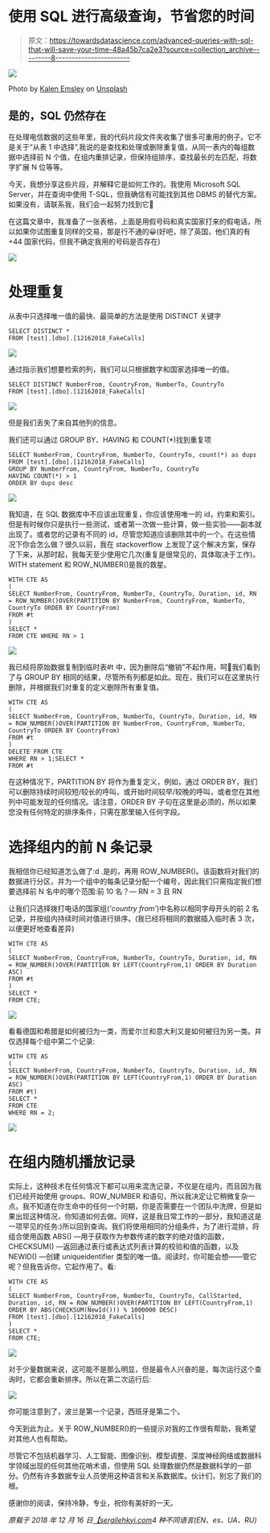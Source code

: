 # 使用 SQL 进行高级查询，节省您的时间

> 原文：<https://towardsdatascience.com/advanced-queries-with-sql-that-will-save-your-time-48a45b7ca2e3?source=collection_archive---------8----------------------->

![](img/a3a22624fe28155ce505f71cd228c273.png)

Photo by [Kalen Emsley](https://unsplash.com/photos/Bkci_8qcdvQ?utm_source=unsplash&utm_medium=referral&utm_content=creditCopyText) on [Unsplash](https://unsplash.com/search/photos/mountains?utm_source=unsplash&utm_medium=referral&utm_content=creditCopyText)

## 是的，SQL 仍然存在

在处理电信数据的这些年里，我的代码片段文件夹收集了很多可重用的例子。它不是关于“从表 1 中选择”,我说的是查找和处理或删除重复值，从同一表内的每组数据中选择前 N 个值，在组内重排记录，但保持组排序，查找最长的左匹配，将数字扩展 N 位等等。

今天，我想分享这些片段，并解释它是如何工作的。我使用 Microsoft SQL Server，并在查询中使用 T-SQL，但我确信有可能找到其他 DBMS 的替代方案。如果没有，请联系我，我们会一起努力找到它🙂

在这篇文章中，我准备了一张表格，上面是用假号码和真实国家打来的假电话，所以如果你试图重复同样的交易，那是行不通的😀(好吧，除了英国，他们真的有+44 国家代码，但我不确定我用的号码是否存在)

![](img/eb2f037f8dcd4c5fbbdfbc3b196e3bf1.png)

# 处理重复

从表中只选择唯一值的最快、最简单的方法是使用 DISTINCT 关键字

```
SELECT DISTINCT *
FROM [test].[dbo].[12162018_FakeCalls]
```

![](img/ee389e79ed64596be642d39e05f99a34.png)

通过指示我们想要检索的列，我们可以只根据数字和国家选择唯一的值。

```
SELECT DISTINCT NumberFrom, CountryFrom, NumberTo, CountryTo
FROM [test].[dbo].[12162018_FakeCalls]
```

![](img/8d405191b42ce0804eb0f1d848fa718f.png)

但是我们丢失了来自其他列的信息。

我们还可以通过 GROUP BY、HAVING 和 COUNT(*)找到重复项

```
SELECT NumberFrom, CountryFrom, NumberTo, CountryTo, count(*) as dups
FROM [test].[dbo].[12162018_FakeCalls]
GROUP BY NumberFrom, CountryFrom, NumberTo, CountryTo
HAVING COUNT(*) > 1
ORDER BY dups desc
```

![](img/c6541116eda65de7aac21d8c1fdc5e30.png)

我知道，在 SQL 数据库中不应该出现重复，你应该使用唯一的 id，约束和索引。但是有时候你只是执行一些测试，或者第一次做一些计算，做一些实验——副本就出现了。或者您的记录有不同的 id，尽管您知道应该删除其中的一个。在这些情况下你会怎么做？很久以前，我在 stackoverflow 上发现了这个解决方案，保存了下来，从那时起，我每天至少使用它几次(重复是很常见的，具体取决于工作)。WITH statement 和 ROW_NUMBER()是我的救星。

```
WITH CTE AS
( 
SELECT NumberFrom, CountryFrom, NumberTo, CountryTo, Duration, id, RN = ROW_NUMBER()OVER(PARTITION BY NumberFrom, CountryFrom, NumberTo, CountryTo ORDER BY CountryFrom) 
FROM #t
)
SELECT * 
FROM CTE WHERE RN > 1
```

![](img/adeacebaf904076bb12437d9dc538823.png)

我已经将原始数据复制到临时表#t 中，因为删除后“撤销”不起作用，呵🙂我们看到了与 GROUP BY 相同的结果，尽管所有列都是如此。现在，我们可以在这里执行删除，并根据我们对重复的定义删除所有重复值。

```
WITH CTE AS
( 
SELECT NumberFrom, CountryFrom, NumberTo, CountryTo, Duration, id, RN = ROW_NUMBER()OVER(PARTITION BY NumberFrom, CountryFrom, NumberTo, CountryTo ORDER BY CountryFrom) 
FROM #t
)
DELETE FROM CTE 
WHERE RN > 1;SELECT *
FROM #t
```

在这种情况下，PARTITION BY 将作为重复定义，例如，通过 ORDER BY，我们可以删除持续时间较短/较长的呼叫，或开始时间较早/较晚的呼叫，或者您在其他列中可能发现的任何情况。请注意，ORDER BY 子句在这里是必须的，所以如果您没有任何特定的排序条件，只需在那里输入任何字段。

# 选择组内的前 N 条记录

我相信你已经知道怎么做了:d .是的，再用 ROW_NUMBER()。该函数将对我们的数据进行分区，并为一个组中的每条记录分配一个编号，因此我们只需指定我们想要选择前 N 名中的哪个范围:前 10 名？— RN = 3 且 RN

让我们只选择拨打电话的国家组(*‘country from’*)中名称以相同字母开头的前 2 名记录，并按组内持续时间对值进行排序。(我已经将相同的数据插入临时表 3 次，以便更好地查看差异)

```
WITH CTE AS
( 
SELECT NumberFrom, CountryFrom, NumberTo, CountryTo, Duration, id, RN = ROW_NUMBER()OVER(PARTITION BY LEFT(CountryFrom,1) ORDER BY Duration ASC) 
FROM #t
)
SELECT *
FROM CTE;
```

![](img/e2b0d96d95f911f7383c074811975d92.png)

看看德国和希腊是如何被归为一类，而爱尔兰和意大利又是如何被归为另一类。并仅选择每个组中第二个记录:

```
WITH CTE AS
( 
SELECT NumberFrom, CountryFrom, NumberTo, CountryTo, Duration, id, RN = ROW_NUMBER()OVER(PARTITION BY LEFT(CountryFrom,1) ORDER BY Duration ASC) 
FROM #t)
SELECT * 
FROM CTE
WHERE RN = 2;
```

![](img/35b2b2a1ec9201f1751a45af36a75520.png)

# 在组内随机播放记录

实际上，这种技术在任何情况下都可以用来混洗记录，不仅是在组内，而且因为我们已经开始使用 groups、ROW_NUMBER 和语句，所以我决定让它稍微复杂一点。我不知道在你生命中的任何一个时期，你是否需要在一个团队中洗牌，但是如果出现这种情况，你知道如何去做。同样，这是我日常工作的一部分，我知道这是一项罕见的任务:)所以回到查询。我们将使用相同的分组条件，为了进行混排，将组合使用函数 ABS() —用于获取作为参数传递的数字的绝对值的函数，CHECKSUM() —返回通过表行或表达式列表计算的校验和值的函数，以及 NEWID() —创建 uniqueidentifier 类型的唯一值。阅读时，你可能会想——管它呢？但我告诉你，它起作用了。看:

```
WITH CTE AS
( 
SELECT NumberFrom, CountryFrom, NumberTo, CountryTo, CallStarted, Duration, id, RN = ROW_NUMBER()OVER(PARTITION BY LEFT(CountryFrom,1) ORDER BY ABS(CHECKSUM(NewId())) % 1000000 DESC) 
FROM [test].[dbo].[12162018_FakeCalls]
)
SELECT * 
FROM CTE;
```

![](img/47e90db13786c8720860e16afd9dc420.png)

对于少量数据来说，这可能不是那么明显，但是最令人兴奋的是，每次运行这个查询时，它都会重新排序。所以在第二次运行后:

![](img/7d9d6a0461266eb3b5762c62b189225e.png)

你可能注意到了，波兰是第一个记录，西班牙是第二个。

今天到此为止。关于 ROW_NUMBER()的一些提示对我的工作很有帮助，我希望对其他人也有帮助。

尽管它不包括机器学习、人工智能、图像识别、模型调整、深度神经网络或数据科学领域出现的任何其他花哨术语，但使用 SQL 处理数据仍然是数据科学的一部分。仍然有许多数据专业人员使用这种语言和关系数据库。伙计们，别忘了我们的根。

感谢你的阅读，保持冷静，专业，祝你有美好的一天。

*原载于 2018 年 12 月 16 日*[*【sergilehkyi.com*](http://sergilehkyi.com/advanced-queries-with-sql-that-will-save-your-time/)*4 种不同语言(EN、es、UA、RU)*